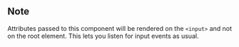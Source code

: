 ## Note

Attributes passed to this component will be rendered on the `<input>` and not on the root element. This lets you listen for input events as usual.